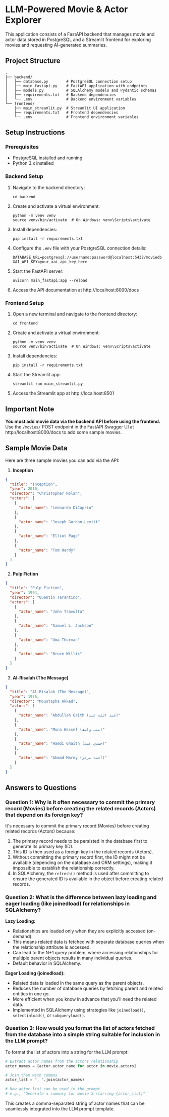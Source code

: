 # LLM-Powered Movie & Actor Explorer

This application consists of a FastAPI backend that manages movie and actor data stored in PostgreSQL and a Streamlit frontend for exploring movies and requesting AI-generated summaries.

## Project Structure

```
.
├── backend/
│   ├── database.py        # PostgreSQL connection setup
│   ├── main_fastapi.py    # FastAPI application with endpoints
│   ├── models.py          # SQLAlchemy models and Pydantic schemas
│   ├── requirements.txt   # Backend dependencies
│   └── .env               # Backend environment variables
└── frontend/
    ├── main_streamlit.py  # Streamlit UI application
    ├── requirements.txt   # Frontend dependencies
    └── .env               # Frontend environment variables
```

## Setup Instructions

### Prerequisites

- PostgreSQL installed and running
- Python 3.x installed

### Backend Setup

1. Navigate to the backend directory:
   ```
   cd backend
   ```

2. Create and activate a virtual environment:
   ```
   python -m venv venv
   source venv/bin/activate  # On Windows: venv\Scripts\activate
   ```

3. Install dependencies:
   ```
   pip install -r requirements.txt
   ```

4. Configure the `.env` file with your PostgreSQL connection details:
   ```
   DATABASE_URL=postgresql://username:password@localhost:5432/moviedb
   XAI_API_KEY=your_xai_api_key_here
   ```

5. Start the FastAPI server:
   ```
   uvicorn main_fastapi:app --reload
   ```

6. Access the API documentation at http://localhost:8000/docs

### Frontend Setup

1. Open a new terminal and navigate to the frontend directory:
   ```
   cd frontend
   ```

2. Create and activate a virtual environment:
   ```
   python -m venv venv
   source venv/bin/activate  # On Windows: venv\Scripts\activate
   ```

3. Install dependencies:
   ```
   pip install -r requirements.txt
   ```

4. Start the Streamlit app:
   ```
   streamlit run main_streamlit.py
   ```

5. Access the Streamlit app at http://localhost:8501

## Important Note

**You must add movie data via the backend API before using the frontend.** Use the `/movies/` POST endpoint in the FastAPI Swagger UI at http://localhost:8000/docs to add some sample movies.

## Sample Movie Data

Here are three sample movies you can add via the API:

1. **Inception**
```json
{
  "title": "Inception",
  "year": 2010,
  "director": "Christopher Nolan",
  "actors": [
    {
      "actor_name": "Leonardo DiCaprio"
    },
    {
      "actor_name": "Joseph Gordon-Levitt"
    },
    {
      "actor_name": "Elliot Page"
    },
    {
      "actor_name": "Tom Hardy"
    }
  ]
}
```

2. **Pulp Fiction**
```json
{
  "title": "Pulp Fiction",
  "year": 1994,
  "director": "Quentin Tarantino",
  "actors": [
    {
      "actor_name": "John Travolta"
    },
    {
      "actor_name": "Samuel L. Jackson"
    },
    {
      "actor_name": "Uma Thurman"
    },
    {
      "actor_name": "Bruce Willis"
    }
  ]
}
```

3. **Al-Risalah (The Message)**
```json
{
  "title": "Al-Risalah (The Message)",
  "year": 1976,
  "director": "Moustapha Akkad",
  "actors": [
    {
      "actor_name": "Abdullah Gaith (عبد الله غيث)"
    },
    {
      "actor_name": "Muna Wassef (منى واصف)"
    },
    {
      "actor_name": "Hamdi Ghaith (حمدي غيث)"
    },
    {
      "actor_name": "Ahmad Marey (أحمد مرعي)"
    }
  ]
}
```

## Answers to Questions

### Question 1: Why is it often necessary to commit the primary record (Movies) before creating the related records (Actors) that depend on its foreign key?

It's necessary to commit the primary record (Movies) before creating related records (Actors) because:

1. The primary record needs to be persisted in the database first to generate its primary key (ID).
2. This ID is then used as a foreign key in the related records (Actors).
3. Without committing the primary record first, the ID might not be available (depending on the database and ORM settings), making it impossible to establish the relationship correctly.
4. In SQLAlchemy, the `refresh()` method is used after committing to ensure the generated ID is available in the object before creating related records.

### Question 2: What is the difference between lazy loading and eager loading (like joinedload) for relationships in SQLAlchemy?

**Lazy Loading:**
- Relationships are loaded only when they are explicitly accessed (on-demand).
- This means related data is fetched with separate database queries when the relationship attribute is accessed.
- Can lead to the N+1 query problem, where accessing relationships for multiple parent objects results in many individual queries.
- Default behavior in SQLAlchemy.

**Eager Loading (joinedload):**
- Related data is loaded in the same query as the parent objects.
- Reduces the number of database queries by fetching parent and related entities in one go.
- More efficient when you know in advance that you'll need the related data.
- Implemented in SQLAlchemy using strategies like `joinedload()`, `selectinload()`, or `subqueryload()`.

### Question 3: How would you format the list of actors fetched from the database into a simple string suitable for inclusion in the LLM prompt?

To format the list of actors into a string for the LLM prompt:

```python
# Extract actor names from the actors relationship
actor_names = [actor.actor_name for actor in movie.actors]

# Join them with commas
actor_list = ", ".join(actor_names)

# Now actor_list can be used in the prompt
# e.g., "Generate a summary for movie X starring {actor_list}"
```

This creates a comma-separated string of actor names that can be seamlessly integrated into the LLM prompt template.